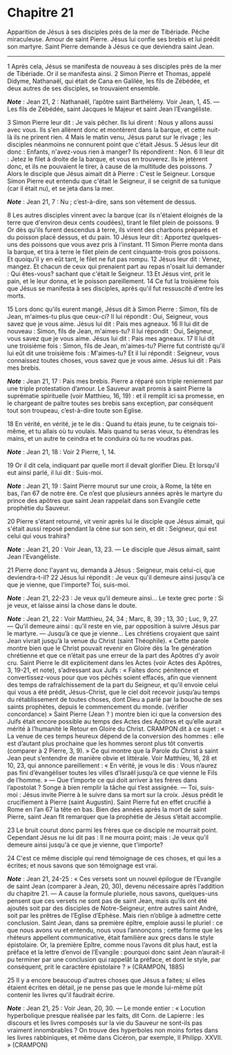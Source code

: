 # Chapitre 21

Apparition de Jésus à ses disciples près de la mer de Tibériade.
Pêche miraculeuse.
Amour de saint Pierre.
Jésus lui confie ses brebis et lui prédit son martyre.
Saint Pierre demande à Jésus ce que deviendra saint Jean.

***

1 Après cela, Jésus se manifesta de nouveau à ses disciples près de la mer de Tibériade. Or il se manifesta ainsi. 2 Simon Pierre et Thomas, appelé Didyme, Nathanaël, qui était de Cana en Galilée, les fils de Zébédée, et deux autres de ses disciples, se trouvaient ensemble.

***Note*** :  Jean 21, 2 : Nathanaël, l’apôtre saint Barthélémy. Voir Jean, 1, 45. ― Les fils de Zébédée, saint Jacques le Majeur et saint Jean l’Evangéliste.

3 Simon Pierre leur dit : Je vais pêcher. Ils lui dirent : Nous y allons aussi avec vous. Ils s'en allèrent donc et montèrent dans la barque, et cette nuit-là ils ne prirent rien. 4 Mais le matin venu, Jésus parut sur le rivage ; les disciples néanmoins ne connurent point que c'était Jésus. 5 Jésus leur dit donc : Enfants, n'avez-vous rien à manger? Ils répondirent : Non. 6 Il leur dit : Jetez le filet à droite de la barque, et vous en trouverez. Ils le jetèrent donc, et ils ne pouvaient le tirer, à cause de la multitude des poissons. 7 Alors le disciple que Jésus aimait dit à Pierre : C'est le Seigneur. Lorsque Simon Pierre eut entendu que c'était le Seigneur, il se ceignit de sa tunique (car il était nu), et se jeta dans la mer.

***Note*** :  Jean 21, 7 : Nu ; c’est-à-dire, sans son vêtement de dessus.

8 Les autres disciples vinrent avec la barque (car ils n'étaient éloignés de la terre que d'environ deux cents coudées), tirant le filet plein de poissons. 9 Or dès qu'ils furent descendus à terre, ils virent des charbons préparés et du poisson placé dessus, et du pain. 10 Jésus leur dit : Apportez quelques-uns des poissons que vous avez pris à l'instant. 11 Simon Pierre monta dans la barque, et tira à terre le filet plein de cent cinquante-trois gros poissons. Et quoiqu'il y en eût tant, le filet ne fut pas rompu. 12 Jésus leur dit : Venez, mangez. Et chacun de ceux qui prenaient part au repas n'osait lui demander : Qui êtes-vous? sachant que c'était le Seigneur. 13 Et Jésus vint, prit le pain, et le leur donna, et le poisson pareillement. 14 Ce fut la troisième fois que Jésus se manifesta à ses disciples, après qu'il fut ressuscité d'entre les morts.


15 Lors donc qu'ils eurent mangé, Jésus dit à Simon Pierre : Simon, fils de Jean, m'aimes-tu plus que ceux-ci? Il lui répondit : Oui, Seigneur, vous savez que je vous aime. Jésus lui dit : Pais mes agneaux. 16 Il lui dit de nouveau : Simon, fils de Jean, m'aimes-tu? Il lui répondit : Oui, Seigneur, vous savez que je vous aime. Jésus lui dit : Pais mes agneaux. 17 Il lui dit une troisième fois : Simon, fils de Jean, m'aimes-tu? Pierre fut contristé qu'il lui eût dit une troisième fois : M'aimes-tu? Et il lui répondit : Seigneur, vous connaissez toutes choses, vous savez que je vous aime. Jésus lui dit : Pais mes brebis.

***Note*** :  Jean 21, 17 : Pais mes brebis. Pierre a réparé son triple reniement par une triple protestation d’amour. Le Sauveur avait promis à saint Pierre la suprématie spirituelle (voir Matthieu, 16, 19) : et il remplit ici sa promesse, en le chargeant de paître toutes ses brebis sans exception, par conséquent tout son troupeau, c’est-à-dire toute son Eglise.


18 En vérité, en vérité, je te le dis : Quand tu étais jeune, tu te ceignais toi-même, et tu allais où tu voulais. Mais quand tu seras vieux, tu étendras les mains, et un autre te ceindra et te conduira où tu ne voudras pas.

***Note*** :  Jean 21, 18 : Voir 2 Pierre, 1, 14.

19 Or il dit cela, indiquant par quelle mort il devait glorifier Dieu. Et lorsqu'il eut ainsi parlé, il lui dit : Suis-moi.

***Note*** :  Jean 21, 19 : Saint Pierre mourut sur une croix, à Rome, la tête en bas, l’an 67 de notre ère. Ce n’est que plusieurs années après le martyre du prince des apôtres que saint Jean rappelait dans son Evangile cette prophétie du Sauveur.


20 Pierre s'étant retourné, vit venir après lui le disciple que Jésus aimait, qui s'était aussi reposé pendant la cène sur son sein, et dit : Seigneur, qui est celui qui vous trahira?

***Note*** :  Jean 21, 20 : Voir Jean, 13, 23. ― Le disciple que Jésus aimait, saint Jean l’Evangéliste.

21 Pierre donc l'ayant vu, demanda à Jésus : Seigneur, mais celui-ci, que deviendra-t-il? 22 Jésus lui répondit : Je veux qu'il demeure ainsi jusqu'à ce que je vienne, que l'importe? Toi, suis-moi.

***Note*** :  Jean 21, 22-23 : Je veux qu’il demeure ainsi… Le texte grec porte : Si je veux, et laisse ainsi la chose dans le doute.

***Note*** :  Jean 21, 22 : Voir Matthieu, 24, 34 ; Marc, 8, 39 ; 13, 30 ; Luc, 9, 27. ― Qu’il demeure ainsi : qu’il reste en vie, par opposition à suivre Jésus par le martyre. ― Jusqu’à ce que je vienne… Les chrétiens croyaient que saint Jean vivrait jusqu’à la venue du Christ (saint Théophile). « Cette parole montre bien que le Christ pouvait revenir en Gloire dès la 1re génération chrétienne et que ce n’était pas une erreur de la part des Apôtres d’y avoir cru. Saint Pierre le dit explicitement dans les Actes (voir Actes des Apôtres, 3, 19-21, et note), s’adressant aux Juifs : « Faites donc pénitence et convertissez-vous pour que vos péchés soient effacés, afin que viennent des temps de rafraîchissement de la part du Seigneur, et qu’il envoie celui qui vous a été prédit, Jésus-Christ, que le ciel doit recevoir jusqu’au temps du rétablissement de toutes choses, dont Dieu a parlé par la bouche de ses saints prophètes, depuis le commencement du monde. (vérifier concordance) » Saint Pierre (Jean ? ) montre bien ici que
la conversion des Juifs était encore possible au temps des Actes des Apôtres et qu’elle aurait mérité à l’humanité le Retour en Gloire du Christ. CRAMPON dit à ce sujet : « La venue de ces temps heureux dépend de la conversion des hommes : elle est d’autant plus prochaine que les hommes seront plus tôt convertis (comparer à 2 Pierre, 3, 9). » Ce qui montre que la Parole du Christ à saint Jean peut s’entendre de manière obvie et littérale. Voir Matthieu, 16, 28 et 10, 23, qui annonce pareillement : « En vérité, je vous le dis : Vous n’aurez pas fini d’évangéliser toutes les villes d’Israël jusqu’à ce que vienne le Fils de l’homme. » ― Que t’importe ce qui doit arriver à tes frères dans l’apostolat ? Songe à bien remplir la tâche qui t’est assignée. ― Toi, suis-moi : Jésus invite Pierre à le suivre dans sa mort sur la croix. Jésus prédit le crucifiement à Pierre (saint Augustin). Saint Pierre fut en effet crucifié à Rome en l’an 67 la tête en bas. Bien des années après la mort de saint Pierre, saint Jean fit
remarquer que la prophétie de Jésus s’était accomplie.

23 Le bruit courut donc parmi les frères que ce disciple ne mourrait point. Cependant Jésus ne lui dit pas : Il ne mourra point; mais : Je veux qu'il demeure ainsi jusqu'à ce que je vienne, que t'importe?


24 C'est ce même disciple qui rend témoignage de ces choses, et qui les a écrites; et nous savons que son témoignage est vrai.

***Note*** :  Jean 21, 24-25 : « Ces versets sont un nouvel épilogue de l’Evangile de saint Jean (comparer à Jean, 20, 30), devenu nécessaire après l’addition du chapitre 21. ― A cause la formule plurielle, nous savons, quelques-uns pensent que ces versets ne sont pas de saint Jean, mais qu’ils ont été ajoutés soit par des disciples de Notre-Seigneur, entre autres saint André, soit par les prêtres de l’Eglise d’Ephèse. Mais rien n’oblige à admettre cette conclusion. Saint Jean, dans sa première épître, emploie aussi le pluriel : ce que nous avons vu et entendu, nous vous l’annonçons ; cette forme que les rhéteurs appellent communicative, était familière aux grecs dans le style épistolaire. Or, la première Epître, comme nous l’avons dit plus haut, est la préface et la lettre d’envoi de l’Evangile : pourquoi donc saint Jean n’aurait-il pu terminer par une conclusion qui rappelât la préface, et dont le style, par conséquent, prit le caractère épistolaire ? » (CRAMPON, 1885)


25 Il y a encore beaucoup d'autres choses que Jésus a faites; si elles étaient écrites en détail, je ne pense pas que le monde lui-même pût contenir les livres qu'il faudrait écrire.

***Note*** :  Jean 21, 25 : Voir Jean, 20, 30. ― Le monde entier : « Locution hyperbolique presque réalisée par les faits, dit Corn. de Lapierre : les discours et les livres composés sur la vie du Sauveur ne sont-ils pas vraiment innombrables ? On trouve des hyperboles non moins fortes dans les livres rabbiniques, et même dans Cicéron, par exemple, II Philipp. XXVII. » (CRAMPON)
